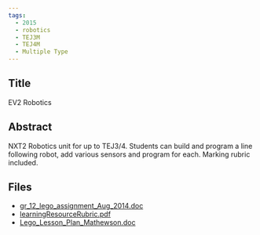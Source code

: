 ```yaml
---
tags:
  - 2015
  - robotics
  - TEJ3M
  - TEJ4M
  - Multiple Type
---
```

    
## Title

 EV2 Robotics

## Abstract

NXT2 Robotics unit for up to TEJ3/4. Students can build and program a line following robot, add various sensors and program for each. Marking rubric included.

## Files

- [gr_12_lego_assignment_Aug_2014.doc](https://www.russellgordon.ca/acse/cemc-cse-resources/resources/2015/Ian_Mathewson/gr_12_lego_assignment_Aug_2014.doc)
- [learningResourceRubric.pdf](https://www.russellgordon.ca/acse/cemc-cse-resources/resources/2015/Ian_Mathewson/learningResourceRubric.pdf)
- [Lego_Lesson_Plan_Mathewson.doc](https://www.russellgordon.ca/acse/cemc-cse-resources/resources/2015/Ian_Mathewson/Lego_Lesson_Plan_Mathewson.doc)
